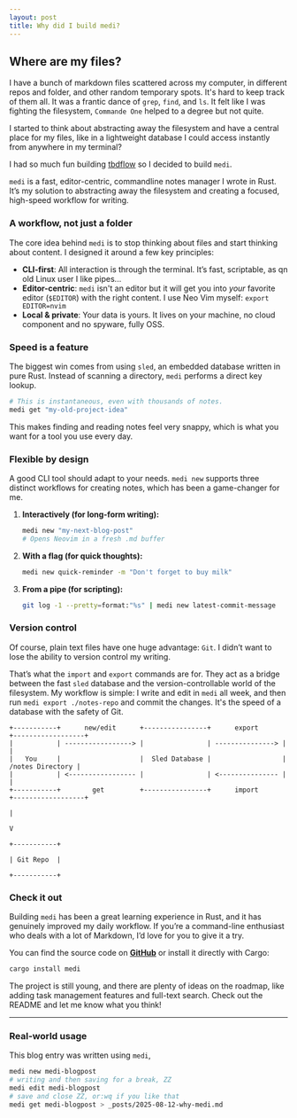 ```yaml
---
layout: post
title: Why did I build medi?
---
```


## Where are my files?

I have a bunch of markdown files scattered across my computer, in different repos and folder, and other random temporary spots. It's hard to keep track of them all. It was a frantic dance of `grep`, `find`, and `ls`. It felt like I was fighting the filesystem, `Commande One` helped to a degree but not quite.

I started to think about abstracting away the filesystem and have a central place for my files, like in a lightweight database I could access instantly from anywhere in my terminal?

I had so much fun building [tbdflow](https://cladam.github.io/projects/tbdflow) so I decided to build `medi`.

`medi` is a fast, editor-centric, commandline notes manager I wrote in Rust. It’s my solution to abstracting away the filesystem and creating a focused, high-speed workflow for writing.

### A workflow, not just a folder

The core idea behind `medi` is to stop thinking about files and start thinking about content. I designed it around a few key principles:

  * **CLI-first**: All interaction is through the terminal. It’s fast, scriptable, as qn old Linux user I like pipes...
  * **Editor-centric**: `medi` isn't an editor but it will get you into _your_ favorite editor (`$EDITOR`) with the right content. I use Neo Vim myself: `export EDITOR=nvim`
  * **Local & private**: Your data is yours. It lives on your machine, no cloud component and no spyware, fully OSS.

### Speed is a feature

The biggest win comes from using `sled`, an embedded database written in pure Rust. Instead of scanning a directory, `medi` performs a direct key lookup.

```bash
# This is instantaneous, even with thousands of notes.
medi get "my-old-project-idea"
```

This makes finding and reading notes feel very snappy, which is what you want for a tool you use every day.

### Flexible by design

A good CLI tool should adapt to your needs. `medi new` supports three distinct workflows for creating notes, which has been a game-changer for me.

1.  **Interactively (for long-form writing):**

    ```bash
    medi new "my-next-blog-post"
    # Opens Neovim in a fresh .md buffer
    ```

2.  **With a flag (for quick thoughts):**

    ```bash
    medi new quick-reminder -m "Don't forget to buy milk"
    ```

3.  **From a pipe (for scripting):**

    ```bash
    git log -1 --pretty=format:"%s" | medi new latest-commit-message
    ```

### Version control

Of course, plain text files have one huge advantage: `Git`. I didn’t want to lose the ability to version control my writing.

That’s what the `import` and `export` commands are for. They act as a bridge between the fast `sled` database and the version-controllable world of the filesystem. My workflow is simple: I write and edit in `medi` all week, and then run `medi export ./notes-repo` and commit the changes. It's the speed of a database with the safety of Git.

```
+-----------+      new/edit      +----------------+      export      +------------------+
|           | -----------------> |                | ---------------> |                  |
|   You     |                    |  Sled Database |                  | /notes Directory |
|           | <----------------- |                | <--------------- |                  |
+-----------+        get         +----------------+      import      +------------------+
                                                                               |
                                                                               V
                                                                         +-----------+
                                                                         | Git Repo  |
                                                                         +-----------+
```

### Check it out

Building `medi` has been a great learning experience in Rust, and it has genuinely improved my daily workflow. If you’re a command-line enthusiast who deals with a lot of Markdown, I’d love for you to give it a try.

You can find the source code on [**GitHub**](https://github.com/cladam/medi) or install it directly with Cargo:

```bash
cargo install medi
```

The project is still young, and there are plenty of ideas on the roadmap, like adding task management features and full-text search. Check out the README and let me know what you think!

---

### Real-world usage

This blog entry was written using `medi`,

```bash
medi new medi-blogpost
# writing and then saving for a break, ZZ
medi edit medi-blogpost
# save and close ZZ, or:wq if you like that
medi get medi-blogpost > _posts/2025-08-12-why-medi.md
```


